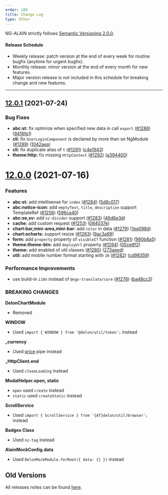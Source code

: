 ```yaml
---
order: 100
title: Change Log
type: Other
---
```


NG-ALAIN strictly follows [Semantic Versioning 2.0.0](http://semver.org/lang/zh-CN/).

#### Release Schedule

* Weekly release: patch version at the end of every week for routine bugfix (anytime for urgent bugfix).
* Monthly release: minor version at the end of every month for new features.
* Major version release is not included in this schedule for breaking change and new features.

---

## [12.0.1](https://github.com/ng-alain/delon/compare/12.0.0...12.0.1) (2021-07-24)

### Bug Fixes

* **abc:st:** fix optimize when specified new data in call `export` ([#1288](https://github.com/ng-alain/delon/issues/1288)) ([9416fe1](https://github.com/ng-alain/delon/commit/9416fe16360e7e9def0a6b9150bd5e8bbc166386))
* **cli:** fix `UserLoginComponent` is declared by more than on NgModule ([#1289](https://github.com/ng-alain/delon/issues/1289)) ([1042aea](https://github.com/ng-alain/delon/commit/1042aeae16b6f06022bf6cc0a52727a5458b8bc1))
* **cli:** fix duplicate alias of `t` ([#1291](https://github.com/ng-alain/delon/issues/1291)) ([c4e1943](https://github.com/ng-alain/delon/commit/c4e1943475d46f94683345cc94fc8c5eb83e1267))
* **theme:http:** fix missing `HttpContext` ([#1292](https://github.com/ng-alain/delon/issues/1292)) ([a394400](https://github.com/ng-alain/delon/commit/a394400c003e1e73c42789aa43baadbc590af080))


# [12.0.0](https://github.com/ng-alain/delon/compare/11.10.4...12.0.0) (2021-07-16)

### Features

* **abc:st:** add intellisense for `index` ([#1284](https://github.com/ng-alain/delon/issues/1284)) ([5d8c017](https://github.com/ng-alain/delon/commit/5d8c01788e6f23853d83a67593b87ffee86bd2d4))
* **abc:notice-icon:** add `emptyText`, `title`, `description` support TemplateRef ([#1256](https://github.com/ng-alain/delon/issues/1256)) ([596ca40](https://github.com/ng-alain/delon/commit/596ca40c254e619dc868deced7d4f105fac2d797))
* **abc:se,sv:** add `nz-divider` support ([#1283](https://github.com/ng-alain/delon/issues/1283)) ([46d6e3d](https://github.com/ng-alain/delon/commit/46d6e3d60a8903c4a71fc64efc5e8b2d596c3742))
* **cache:** add custom request ([#1253](https://github.com/ng-alain/delon/issues/1253)) ([084037e](https://github.com/ng-alain/delon/commit/084037e73c094636eb510565863e403259f264d1))
* **chart:bar,mini-area,mini-bar:** add `color` in data ([#1279](https://github.com/ng-alain/delon/issues/1279)) ([1ea098d](https://github.com/ng-alain/delon/commit/1ea098daaeca6eedfb07f5f342052b1c3e3ffb6a))
* **chart:echarts:** support resize ([#1263](https://github.com/ng-alain/delon/issues/1263)) ([9ac3a99](https://github.com/ng-alain/delon/commit/9ac3a99c85f773e63232b2723201b8888fbe5cf0))
* **form:** add `property` property of `visibleIf` function ([#1281](https://github.com/ng-alain/delon/issues/1281)) ([980b8a5](https://github.com/ng-alain/delon/commit/980b8a528bbf59f474984994f6a7271a89cf70b6))
* **theme:theme-btn:** add `deployUrl` property ([#1264](https://github.com/ng-alain/delon/issues/1264)) ([05ce8f2](https://github.com/ng-alain/delon/commit/05ce8f20f7c4b62d75c23e3b1013c8e9951034ff))
* **theme:** add enabled of util classes ([#1280](https://github.com/ng-alain/delon/issues/1280)) ([273aeed](https://github.com/ng-alain/delon/commit/273aeedeb748f97163cd0282288a9947dc93d605))
* **util:** add mobile number format starting with `16` ([#1282](https://github.com/ng-alain/delon/issues/1282)) ([cd98359](https://github.com/ng-alain/delon/commit/cd983593e05fbdcdb83cb155d6b5f7fbba435702))

### Performance Improvements

* use build-in `i18n` instead of `@ngx-translate/core` ([#1276](https://github.com/ng-alain/delon/issues/1276)) ([ba48cc3](https://github.com/ng-alain/delon/commit/ba48cc3f574837064940f720323351172dd4e3df))

### BREAKING CHANGES

**DelonChartModule**
- Removed

**WINDOW**
- Used `import { WINDOW } from '@delon/util/token';` instead

**_currency**
- Used [price](https://ng-alain.com/util/pipes-currency/en?#price) pipe instead

**_HttpClient.end**
- Used `cleanLoading` instead

**ModalHelper.open, static**
- `open` used `create` instead
- `static` used `createStatic` instead

**ScrollService**
- Used `import { ScrollService } from '{AT}delon/util/browser';` instead

**Badges Class**
- Used `nz-tag` instead

**AlainMockConfig.data**
- Used `DelonMockModule.forRoot({ data: {} })` instead

## Old Versions

All releases notes can be found [here](https://github.com/ng-alain/ng-alain/releases).
